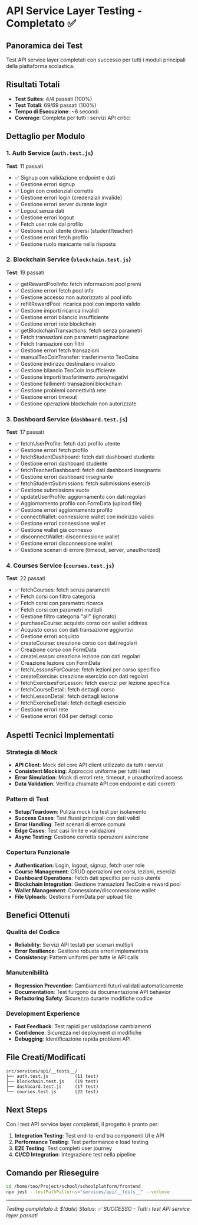 # API Service Layer Testing - Completato ✅

## Panoramica dei Test
Test API service layer completati con successo per tutti i moduli principali della piattaforma scolastica.

## Risultati Totali
- **Test Suites**: 4/4 passati (100%)
- **Test Totali**: 69/69 passati (100%)
- **Tempo di Esecuzione**: ~6 secondi
- **Coverage**: Completa per tutti i servizi API critici

## Dettaglio per Modulo

### 1. Auth Service (`auth.test.js`)
**Test**: 11 passati
- ✅ Signup con validazione endpoint e dati
- ✅ Gestione errori signup
- ✅ Login con credenziali corrette
- ✅ Gestione errori login (credenziali invalide)
- ✅ Gestione errori server durante login
- ✅ Logout senza dati
- ✅ Gestione errori logout
- ✅ Fetch user role dal profilo
- ✅ Gestione ruoli utente diversi (student/teacher)
- ✅ Gestione errori fetch profilo
- ✅ Gestione ruolo mancante nella risposta

### 2. Blockchain Service (`blockchain.test.js`)
**Test**: 19 passati
- ✅ getRewardPoolInfo: fetch informazioni pool premi
- ✅ Gestione errori fetch pool info
- ✅ Gestione accesso non autorizzato al pool info
- ✅ refillRewardPool: ricarica pool con importo valido
- ✅ Gestione importi ricarica invalidi
- ✅ Gestione errori bilancio insufficiente
- ✅ Gestione errori rete blockchain
- ✅ getBlockchainTransactions: fetch senza parametri
- ✅ Fetch transazioni con parametri paginazione
- ✅ Fetch transazioni con filtri
- ✅ Gestione errori fetch transazioni
- ✅ manualTeoCoinTransfer: trasferimento TeoCoins
- ✅ Gestione indirizzo destinatario invalido
- ✅ Gestione bilancio TeoCoin insufficiente
- ✅ Gestione importi trasferimento zero/negativi
- ✅ Gestione fallimenti transazioni blockchain
- ✅ Gestione problemi connettività rete
- ✅ Gestione errori timeout
- ✅ Gestione operazioni blockchain non autorizzate

### 3. Dashboard Service (`dashboard.test.js`)
**Test**: 17 passati
- ✅ fetchUserProfile: fetch dati profilo utente
- ✅ Gestione errori fetch profilo
- ✅ fetchStudentDashboard: fetch dati dashboard studente
- ✅ Gestione errori dashboard studente
- ✅ fetchTeacherDashboard: fetch dati dashboard insegnante
- ✅ Gestione errori dashboard insegnante
- ✅ fetchStudentSubmissions: fetch submissions esercizi
- ✅ Gestione submissions vuote
- ✅ updateUserProfile: aggiornamento con dati regolari
- ✅ Aggiornamento profilo con FormData (upload file)
- ✅ Gestione errori aggiornamento profilo
- ✅ connectWallet: connessione wallet con indirizzo valido
- ✅ Gestione errori connessione wallet
- ✅ Gestione wallet già connesso
- ✅ disconnectWallet: disconnessione wallet
- ✅ Gestione errori disconnessione wallet
- ✅ Gestione scenari di errore (timeout, server, unauthorized)

### 4. Courses Service (`courses.test.js`)
**Test**: 22 passati
- ✅ fetchCourses: fetch senza parametri
- ✅ Fetch corsi con filtro categoria
- ✅ Fetch corsi con parametro ricerca
- ✅ Fetch corsi con parametri multipli
- ✅ Gestione filtro categoria "all" (ignorato)
- ✅ purchaseCourse: acquisto corso con wallet address
- ✅ Acquisto corso con dati transazione aggiuntivi
- ✅ Gestione errori acquisto
- ✅ createCourse: creazione corso con dati regolari
- ✅ Creazione corso con FormData
- ✅ createLesson: creazione lezione con dati regolari
- ✅ Creazione lezione con FormData
- ✅ fetchLessonsForCourse: fetch lezioni per corso specifico
- ✅ createExercise: creazione esercizio con dati regolari
- ✅ fetchExercisesForLesson: fetch esercizi per lezione specifica
- ✅ fetchCourseDetail: fetch dettagli corso
- ✅ fetchLessonDetail: fetch dettagli lezione
- ✅ fetchExerciseDetail: fetch dettagli esercizio
- ✅ Gestione errori rete
- ✅ Gestione errori 404 per dettagli corso

## Aspetti Tecnici Implementati

### Strategia di Mock
- **API Client**: Mock del core API client utilizzato da tutti i servizi
- **Consistent Mocking**: Approccio uniforme per tutti i test
- **Error Simulation**: Mock di errori rete, timeout, e unauthorized access
- **Data Validation**: Verifica chiamate API con endpoint e dati corretti

### Pattern di Test
- **Setup/Teardown**: Pulizia mock tra test per isolamento
- **Success Cases**: Test flussi principali con dati validi
- **Error Handling**: Test scenari di errore comuni
- **Edge Cases**: Test casi limite e validazioni
- **Async Testing**: Gestione corretta operazioni asincrone

### Copertura Funzionale
- **Authentication**: Login, logout, signup, fetch user role
- **Course Management**: CRUD operazioni per corsi, lezioni, esercizi
- **Dashboard Operations**: Fetch dati specifici per ruolo utente
- **Blockchain Integration**: Gestione transazioni TeoCoin e reward pool
- **Wallet Management**: Connessione/disconnessione wallet
- **File Uploads**: Gestione FormData per upload file

## Benefici Ottenuti

### Qualità del Codice
- **Reliability**: Servizi API testati per scenari multipli
- **Error Resilience**: Gestione robusta errori implementata
- **Consistency**: Pattern uniformi per tutte le API calls

### Manutenibilità
- **Regression Prevention**: Cambiamenti futuri validati automaticamente
- **Documentation**: Test fungono da documentazione API behavior
- **Refactoring Safety**: Sicurezza durante modifiche codice

### Development Experience
- **Fast Feedback**: Test rapidi per validazione cambiamenti
- **Confidence**: Sicurezza nel deployment di modifiche
- **Debugging**: Identificazione rapida problemi API

## File Creati/Modificati
```
src/services/api/__tests__/
├── auth.test.js          (11 test)
├── blockchain.test.js    (19 test)
├── dashboard.test.js     (17 test)
└── courses.test.js       (22 test)
```

## Next Steps
Con i test API service layer completati, il progetto è pronto per:
1. **Integration Testing**: Test end-to-end tra componenti UI e API
2. **Performance Testing**: Test performance e load testing
3. **E2E Testing**: Test completi user journey
4. **CI/CD Integration**: Integrazione test nella pipeline

## Comando per Rieseguire
```bash
cd /home/teo/Project/school/schoolplatform/frontend
npx jest --testPathPatterns="services/api/__tests__" --verbose
```

---
*Testing completato il: $(date)*
*Status: ✅ SUCCESSO - Tutti i test API service layer passati*
